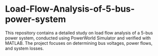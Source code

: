 # Load-Flow-Analysis-of-5-bus-power-system
This repository contains a detailed study on load flow analysis of a 5-bus power system, conducted using PowerWorld Simulator and verified with MATLAB. The project focuses on determining bus voltages, power flows, and system losses. 
